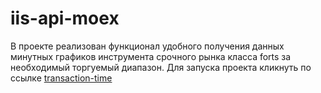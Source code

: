 # iis-api-moex
В проекте реализован функционал удобного получения данных минутных графиков инструмента срочного рынка класса forts за необходимый торгуемый диапазон.
Для запуска проекта кликнуть по ссылке <a href="https://github.com/Paheychup/iis-api-moex/blob/main/get_data_from_IIS_MOEX.ipynb">transaction-time</a>
